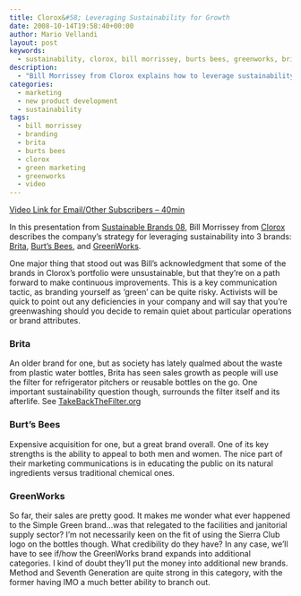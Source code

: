 ```yaml
---
title: Clorox&#58; Leveraging Sustainability for Growth
date: 2008-10-14T19:58:40+00:00
author: Mario Vellandi
layout: post
keywords:
  - sustainability, clorox, bill morrissey, burts bees, greenworks, brita, green marketing
description:
  - "Bill Morrissey from Clorox explains how to leverage sustainability for growth, with case studies from Brita, Burt's Bees, and GreenWorks"
categories:
  - marketing
  - new product development
  - sustainability
tags:
  - bill morrissey
  - branding
  - brita
  - burts bees
  - clorox
  - green marketing
  - greenworks
  - video
---
```

[Video Link for Email/Other Subscribers &#8211; 40min](http://vimeo.com/11349051 "Clorox presentation on Brita, Burt's Bees, and Greenworks")

In this presentation from [Sustainable Brands 08](http://sustainablebrands08.com), Bill Morrissey from [Clorox](http://clorox.com) describes the company&#8217;s strategy for leveraging sustainability into 3 brands: [Brita](http://brita.com), [Burt&#8217;s Bees](http://burtsbees.com), and [GreenWorks](http://www.greenworkspresskit.com/).

One major thing that stood out was Bill&#8217;s acknowledgment that some of the brands in Clorox&#8217;s portfolio were unsustainable, but that they&#8217;re on a path forward to make continuous improvements. This is a key communication tactic, as branding yourself as &#8216;green&#8217; can be quite risky. Activists will be quick to point out any deficiencies in your company and will say that you&#8217;re greenwashing should you decide to remain quiet about particular operations or brand attributes.

### Brita

An older brand for one, but as society has lately qualmed about the waste from plastic water bottles, Brita has seen sales growth as people will use the filter for refrigerator pitchers or reusable bottles on the go. One important sustainability question though, surrounds the filter itself and its afterlife. See [TakeBackTheFilter.org](http://www.takebackthefilter.org/ "brita filter take back campaign")

### Burt&#8217;s Bees

Expensive acquisition for one, but a great brand overall. One of its key strengths is the ability to appeal to both men and women. The nice part of their marketing communications is in educating the public on its natural ingredients versus traditional chemical ones.

### GreenWorks

So far, their sales are pretty good. It makes me wonder what ever happened to the Simple Green brand&#8230;was that relegated to the facilities and janitorial supply sector? I&#8217;m not necessarily keen on the fit of using the Sierra Club logo on the bottles though. What credibility do they have? In any case, we&#8217;ll have to see if/how the GreenWorks brand expands into additional categories. I kind of doubt they&#8217;ll put the money into additional new brands. Method and Seventh Generation are quite strong in this category, with the former having IMO a much better ability to branch out.
